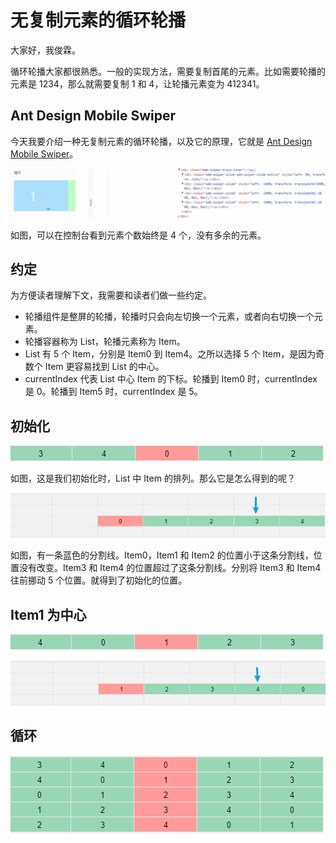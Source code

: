 # 无复制元素的循环轮播

大家好，我俊霖。

循环轮播大家都很熟悉。一般的实现方法，需要复制首尾的元素。比如需要轮播的元素是 1234，那么就需要复制 1 和 4，让轮播元素变为 412341。

## Ant Design Mobile Swiper

今天我要介绍一种无复制元素的循环轮播，以及它的原理，它就是 [Ant Design Mobile Swiper](https://mobile.ant.design/components/swiper)。

![](./img/antd-mobile.gif)

如图，可以在控制台看到元素个数始终是 4 个，没有多余的元素。

## 约定

为方便读者理解下文，我需要和读者们做一些约定。

- 轮播组件是整屏的轮播，轮播时只会向左切换一个元素，或者向右切换一个元素。
- 轮播容器称为 List，轮播元素称为 Item。
- List 有 5 个 Item，分别是 Item0 到 Item4。之所以选择 5 个 Item，是因为奇数个 Item 更容易找到 List 的中心。
- currentIndex 代表 List 中心 Item 的下标。轮播到 Item0 时，currentIndex 是 0。轮播到 Item5 时，currentIndex 是 5。

## 初始化

![](./img/item0-center.png)

如图，这是我们初始化时，List 中 Item 的排列。那么它是怎么得到的呢？

![](./img/item0-over-half.png)

如图，有一条蓝色的分割线。Item0，Item1 和 Item2 的位置小于这条分割线，位置没有改变。Item3 和 Item4 的位置超过了这条分割线。分别将 Item3 和 Item4 往前挪动 5 个位置。就得到了初始化的位置。

## Item1 为中心

![](./img/item1-center.png)

![](./img/item1-over-half.png)

## 循环

![](./img/loop.png)
